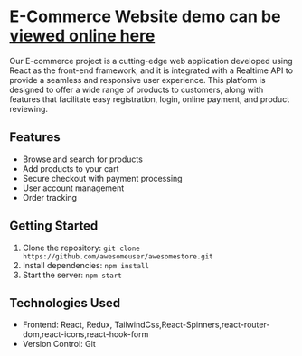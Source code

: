 # E-Commerce Website demo can be [viewed online here](https://main--classy-pegasus-05eea5.netlify.app/)

Our E-commerce project is a cutting-edge web application
developed using React as the front-end framework, and it is integrated with a Realtime API to provide a seamless and responsive user experience. This platform is
designed to offer a wide range of products to customers, along with features that
facilitate easy registration, login, online payment, and product reviewing.

## Features

- Browse and search for products
- Add products to your cart
- Secure checkout with payment processing
- User account management
- Order tracking

## Getting Started

1. Clone the repository: `git clone https://github.com/awesomeuser/awesomestore.git`
2. Install dependencies: `npm install`
3. Start the server: `npm start`

## Technologies Used

- Frontend: React, Redux, TailwindCss,React-Spinners,react-router-dom,react-icons,react-hook-form
- Version Control: Git

